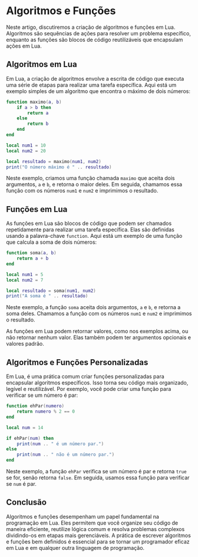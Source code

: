 # Algoritmos e Funções 
Neste artigo, discutiremos a criação de algoritmos e funções em Lua. Algoritmos são sequências de ações para resolver um problema específico, enquanto as funções são blocos de código reutilizáveis que encapsulam ações em Lua.

## Algoritmos em Lua

Em Lua, a criação de algoritmos envolve a escrita de código que executa uma série de etapas para realizar uma tarefa específica. Aqui está um exemplo simples de um algoritmo que encontra o máximo de dois números:

```lua
function maximo(a, b)
    if a > b then
        return a
    else
        return b
    end
end

local num1 = 10
local num2 = 20

local resultado = maximo(num1, num2)
print("O número máximo é " .. resultado)
```

Neste exemplo, criamos uma função chamada `maximo` que aceita dois argumentos, `a` e `b`, e retorna o maior deles. Em seguida, chamamos essa função com os números `num1` e `num2` e imprimimos o resultado.

## Funções em Lua

As funções em Lua são blocos de código que podem ser chamados repetidamente para realizar uma tarefa específica. Elas são definidas usando a palavra-chave `function`. Aqui está um exemplo de uma função que calcula a soma de dois números:

```lua
function soma(a, b)
    return a + b
end

local num1 = 5
local num2 = 7

local resultado = soma(num1, num2)
print("A soma é " .. resultado)
```

Neste exemplo, a função `soma` aceita dois argumentos, `a` e `b`, e retorna a soma deles. Chamamos a função com os números `num1` e `num2` e imprimimos o resultado.

As funções em Lua podem retornar valores, como nos exemplos acima, ou não retornar nenhum valor. Elas também podem ter argumentos opcionais e valores padrão.

## Algoritmos e Funções Personalizadas

Em Lua, é uma prática comum criar funções personalizadas para encapsular algoritmos específicos. Isso torna seu código mais organizado, legível e reutilizável. Por exemplo, você pode criar uma função para verificar se um número é par:

```lua
function ehPar(numero)
    return numero % 2 == 0
end

local num = 14

if ehPar(num) then
    print(num .. " é um número par.")
else
    print(num .. " não é um número par.")
end
```

Neste exemplo, a função `ehPar` verifica se um número é par e retorna `true` se for, senão retorna `false`. Em seguida, usamos essa função para verificar se `num` é par.

## Conclusão

Algoritmos e funções desempenham um papel fundamental na programação em Lua. Eles permitem que você organize seu código de maneira eficiente, reutilize lógica comum e resolva problemas complexos dividindo-os em etapas mais gerenciáveis. A prática de escrever algoritmos e funções bem definidos é essencial para se tornar um programador eficaz em Lua e em qualquer outra linguagem de programação.